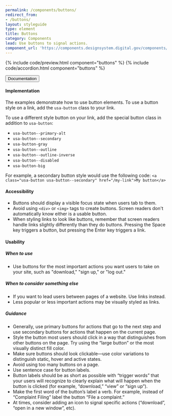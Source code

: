 ```yaml
---
permalink: /components/buttons/
redirect_from:
- /buttons/
layout: styleguide
type: element
title: Buttons
category: Components
lead: Use buttons to signal actions.
component_url: 'https://components.designsystem.digital.gov/components/detail/buttons.html'
---
```


{% include code/preview.html component="buttons" %}
{% include code/accordion.html component="buttons" %}
<div class="usa-accordion-bordered">
  <button class="usa-button-unstyled usa-accordion-button"
      aria-expanded="true" aria-controls="accordion-bordered-docs">
    Documentation
  </button>
  <div id="accordion-bordered-docs" aria-hidden="false" class="usa-accordion-content usa-prose">
    <h4 class="usa-heading">Implementation</h4>
    <p>The examples demonstrate how to use button elements. To use a button style on a link, add the <code>usa-button</code> class to your link.</p>
    <p>To use a different style button on your link, add the special button class in addition to <code>usa-button</code>:</p>
    <ul>
      <li><code>usa-button--primary-alt</code></li>
      <li><code>usa-button--secondary</code></li>
      <li><code>usa-button-gray</code></li>
      <li><code>usa-button--outline</code></li>
      <li><code>usa-button--outline-inverse</code></li>
      <li><code>usa-button--disabled</code></li>
      <li><code>usa-button-big</code></li>
    </ul>
    <p>For example, a secondary button style would use the following code:
    <code>&lt;a class="usa-button usa-button--secondary" href=&quot;/my-link"&gt;My button&lt;/a&gt;</code></p>
    <h4 class="usa-heading">Accessibility</h4>
    <ul class="usa-content-list">
      <li>Buttons should display a visible focus state when users tab to them.</li>
      <li>Avoid using <code>&lt;div&gt;</code> or <code>&lt;img&gt;</code> tags to create buttons. Screen readers don't automatically know either is a usable button.</li>
      <li>When styling links to look like buttons, remember that screen readers handle links slightly differently than they do buttons. Pressing the Space key triggers a button, but pressing the Enter key triggers a link.</li>
    </ul>
    <h4 class="usa-heading">Usability</h4>
    <h5>When to use</h5>
    <ul class="usa-content-list">
      <li>Use buttons for the most important actions you want users to take on your site, such as "download," "sign up," or "log out."</li>
    </ul>
    <h5>When to consider something else</h5>
    <ul class="usa-content-list">
      <li>If you want to lead users between pages of a website. Use links instead.</li>
      <li>Less popular or less important actions may be visually styled as links.</li>
    </ul>
    <h5>Guidance</h5>
    <ul class="usa-content-list">
      <li>Generally, use primary buttons for actions that go to the next step and use secondary buttons for actions that happen on the current page.</li>
      <li>Style the button most users should click in a way that distinguishes from other buttons on the page. Try using the  “large button” or the most visually distinct fill color.</li>
      <li>Make sure buttons should look clickable—use color variations to distinguish static, hover and active states.</li>
      <li>Avoid using too many buttons on a page.</li>
      <li>Use sentence case for button labels. </li>
      <li>Button labels should be as short as possible with “trigger words” that your users will recognize to clearly explain what will happen when the button is clicked (for example, “download,” “view” or “sign up”).</li>
      <li>Make the first word of the button’s label a verb. For example, instead of “Complaint Filing” label the button “File a complaint.”</li>
      <li>At times, consider adding an icon to signal specific actions (“download”, “open in a new window”, etc). </li>
    </ul>
  </div>
</div>
